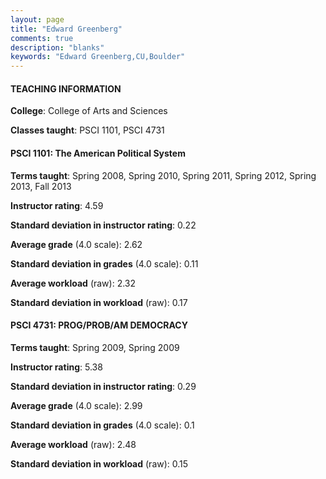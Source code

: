 ```yaml
---
layout: page
title: "Edward Greenberg" 
comments: true
description: "blanks"
keywords: "Edward Greenberg,CU,Boulder"
---
```

<head>
<script src="https://ajax.googleapis.com/ajax/libs/jquery/2.1.3/jquery.min.js"></script>
<script src="https://dl.dropboxusercontent.com/s/pc42nxpaw1ea4o9/highcharts.js?dl=0"></script>
<!-- <script src="../assets/js/highcharts.js"></script> -->
<style type="text/css">@font-face {
	font-family: "Bebas Neue";
	src: url(https://www.filehosting.org/file/details/544349/BebasNeue Regular.otf) format("opentype");
	}
	h1.Bebas { 
		font-family: "Bebas Neue", Verdana, Tahoma;
	}
</style>
</head>
	   
#### TEACHING INFORMATION

**College**: College of Arts and Sciences

**Classes taught**: PSCI 1101, PSCI 4731

#### PSCI 1101: The American Political System

**Terms taught**: Spring 2008, Spring 2010, Spring 2011, Spring 2012, Spring 2013, Fall 2013

**Instructor rating**: 4.59

**Standard deviation in instructor rating**: 0.22

**Average grade** (4.0 scale): 2.62

**Standard deviation in grades** (4.0 scale): 0.11

**Average workload** (raw): 2.32

**Standard deviation in workload** (raw): 0.17

#### PSCI 4731: PROG/PROB/AM DEMOCRACY

**Terms taught**: Spring 2009, Spring 2009

**Instructor rating**: 5.38

**Standard deviation in instructor rating**: 0.29

**Average grade** (4.0 scale): 2.99

**Standard deviation in grades** (4.0 scale): 0.1

**Average workload** (raw): 2.48

**Standard deviation in workload** (raw): 0.15

